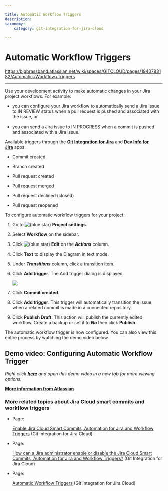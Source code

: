 ```yaml
---

title: Automatic Workflow Triggers
description:
taxonomy:
    category: git-integration-for-jira-cloud

---
```


# Automatic Workflow Triggers

<https://bigbrassband.atlassian.net/wiki/spaces/GITCLOUD/pages/1940783182/Automatic+Workflow+Triggers>

* * *

Use your development activity to make automatic changes in your Jira project workflows. For example:

*   you can configure your Jira workflow to automatically send a Jira issue to IN REVIEW status when a pull request is pushed and associated with the issue, or
    
*   you can send a Jira issue to IN PROGRESS when a commit is pushed and associated with a Jira issue.  
    

Available triggers through the [**Git Integration for Jira**](https://marketplace.atlassian.com/4984) and [**Dev Info for Jira**](https://marketplace.atlassian.com/1219270) apps:

*   Commit created
    
*   Branch created
    
*   Pull request created
    
*   Pull request merged
    
*   Pull request declined (closed)
    
*   Pull request reopened
    

  
To configure automatic workflow triggers for your project:

1.  Go to ![(blue star)](/wiki/s/-1639011364/6452/8b4898d3c114827e64ec143b4fa79bb76a6cfa5b/_/images/icons/emoticons/star_blue.png) **Project settings**.
    
2.  Select **Workflow** on the sidebar.
    
3.  Click ![(blue star)](/wiki/s/-1639011364/6452/8b4898d3c114827e64ec143b4fa79bb76a6cfa5b/_/images/icons/emoticons/star_blue.png) **Edit** on the _**Actions**_ column.
    
4.  Click **Text** to display the Diagram in text mode.
    
5.  Under _**Transitions**_ column, click a transition item.
    
6.  Click **Add trigger**. The Add trigger dialog is displayed.
    
    ![](https://bigbrassband.atlassian.net/wiki/download/attachments/1940783182/gitcloud-automatic-workflow-trigger-add-trigger(c).png?version=1&modificationDate=1631336969766&cacheVersion=1&api=v2)
7.  Click **Commit created**.
    
8.  Click **Add trigger**. This trigger will automatically transition the issue when a related commit is made in a connected repository.
    
9.  Click **Publish Draft**. This action will publish the currently edited workflow. Create a backup or set it to _**No**_ then click **Publish**.
    

The automatic workflow trigger is now configured. You can also view this entire process by watching the demo video below.

## Demo video: Configuring Automatic Workflow Trigger

_Right click_ [_**here**_](https://bigbrassband.wistia.com/medias/r8fm0tbrcs) _and open this demo video in a new tab for more viewing options._  

[**More information from Atlassian**](https://confluence.atlassian.com/jirasoftwarecloud/configuring-development-tools-764478056.html#Configuringdevelopmenttools-Workflowtriggers)

### More related topics about Jira Cloud smart commits and workflow triggers

*   Page:
    
    [Enable Jira Cloud Smart Commits, Automation for Jira and Workflow Triggers](/wiki/spaces/GITCLOUD/pages/1940455528/Enable+Jira+Cloud+Smart+Commits%2C+Automation+for+Jira+and+Workflow+Triggers) (Git Integration for Jira Cloud)
    
*   Page:
    
    [How can a Jira administrator enable or disable the Jira Cloud Smart Commits, Automation for Jira and Workflow Triggers?](/wiki/spaces/GITCLOUD/pages/1940914229) (Git Integration for Jira Cloud)
    
*   Page:
    
    [Automatic Workflow Triggers](/wiki/spaces/GITCLOUD/pages/1940783182/Automatic+Workflow+Triggers) (Git Integration for Jira Cloud)